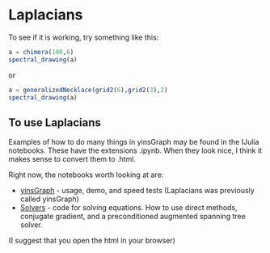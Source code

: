 
# Laplacians





To see if it is working, try something like this:

~~~julia
a = chimera(100,6)
spectral_drawing(a)
~~~

or

~~~julia
a = generalizedNecklace(grid2(6),grid2(3),2)
spectral_drawing(a)
~~~

## To use Laplacians

Examples of how to do many things in yinsGraph may be found in the IJulia notebooks.  These have the extensions .ipynb.  When they look nice, I think it makes sense to convert them to .html.

Right now, the notebooks worth looking at are:

* [yinsGraph](yinsGraph.html) - usage, demo, and speed tests (Laplacians was previously called yinsGraph)
* [Solvers](solvers.md) - code for solving equations.  How to use direct methods, conjugate gradient, and a preconditioned augmented spanning tree solver.


(I suggest that you open the html in your browser)




